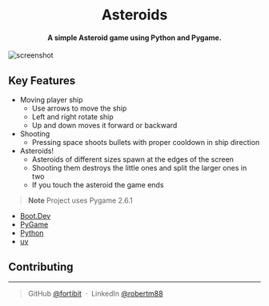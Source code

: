 <h1 align="center">
  <br>
  Asteroids
  <br>
</h1>

<h4 align="center">A simple Asteroid game using Python and Pygame.</h4>


![screenshot](https://i.imgur.com/MoWSICS.gif)

## Key Features

* Moving player ship
  - Use arrows to move the ship
  - Left and right rotate ship
  - Up and down moves it forward or backward
* Shooting
  - Pressing space shoots bullets with proper cooldown in ship direction
* Asteroids!
  - Asteroids of different sizes spawn at the edges of the screen
  - Shooting them destroys the little ones and split the larger ones in two
  - If you touch the asteroid the game ends


> **Note**
> Project uses Pygame 2.6.1


- [Boot.Dev](https://www.boot.dev/courses/build-asteroids-python)
- [PyGame](https://www.pygame.org/)
- [Python](https://www.python.org/)
- [uv](https://docs.astral.sh/uv/)


## Contributing

---

> GitHub [@fortibit](https://github.com/fortibit) &nbsp;&middot;&nbsp;
> LinkedIn [@robertm88](https://www.linkedin.com/in/robertm88/)


